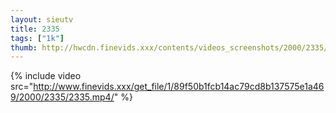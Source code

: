 ```yaml
--- 
layout: sieutv
title: 2335
tags: ["1k"]
thumb: http://hwcdn.finevids.xxx/contents/videos_screenshots/2000/2335/preview.mp4.jpg
---
```

{% include video src="http://www.finevids.xxx/get_file/1/89f50b1fcb14ac79cd8b137575e1a469/2000/2335/2335.mp4/" %} 
